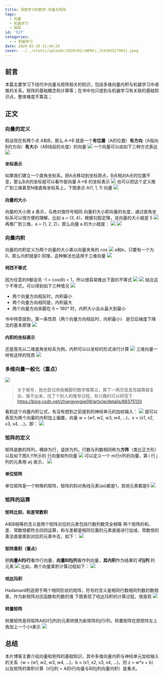 ```yaml
---
title: 深度学习的数学-向量与矩阵
tags:
  - 向量
  - 机器学习
  - 矩阵
id: '527'
categories:
  - - 机器学习
date: 2020-02-26 21:44:24
cover: ../../static/uploads/2020/02/zWPNti_1543055279031.jpeg
---
```




## 前言

本篇主要学习下线代中向量与矩阵相关的知识，包括多维向量内积与机器学习中递推的关系，矩阵的基础概念和计算等；在书中也只提到与机器学习有关联的基础知识点，整体难度不算高；

## 正文

### 向量的定义

假设现在有两个点 A和B，那么 A->B 就是一个**有位置**（A的位置）**有方向**（A指向B的方向）**有大小**（AB线段的长度）的向量 [![](../static/uploads/2020/02/71fcf9abe4cf84ccdf69198ee36452be.png)](../static/uploads/2020/02/71fcf9abe4cf84ccdf69198ee36452be.png) 一个向量可以由如下三种方式表达 [![](../static/uploads/2020/02/5eae25838ca2d51298397b331f3dcd95.png)](../static/uploads/2020/02/5eae25838ca2d51298397b331f3dcd95.png)

#### 坐标表示

如果我们建立一个直角坐标系，把A点移动到坐标原点，B点相对A点的位置不变，那么B点的坐标就可以看作是向量 A->B 的坐标表示 [![](../static/uploads/2020/02/9dc05c87e6d85424c9dafb5923d78d82.png)](../static/uploads/2020/02/9dc05c87e6d85424c9dafb5923d78d82.png) 也可以把这个定义推广到三维甚至N维直角坐标系上，下图表示 A(1, 1, 1) 向量 [![](../static/uploads/2020/02/985fc8e016335ab5e75cc5ab7310ec7c.png)](../static/uploads/2020/02/985fc8e016335ab5e75cc5ab7310ec7c.png)

#### 向量的大小

向量的大小用 a 表示，与绝对值符号相同 向量的大小即向量的长度，通过直角坐标系可以很方便的理解，比如 a = (3, 4)，根据勾股定理，该向量的大小就是 5 [![](../static/uploads/2020/02/eebd483f2154a38c1a629abb68e290f4.png)](../static/uploads/2020/02/eebd483f2154a38c1a629abb68e290f4.png) 再推广到三维，a = (1, 2, 2)，那么向量 a 的大小就是： [![](../static/uploads/2020/02/8e41f1fd1b9b902f1acb977167f7b704.png)](../static/uploads/2020/02/8e41f1fd1b9b902f1acb977167f7b704.png) [![](../static/uploads/2020/02/b80cf4d035409a3f04f44ea88e121fc2.png)](../static/uploads/2020/02/b80cf4d035409a3f04f44ea88e121fc2.png)

### 向量内积

向量的内积定义为两个向量的大小乘以向量夹角的 cos [![](../static/uploads/2020/02/3adbe84110de2eb8aec197b121aaaeed.png)](../static/uploads/2020/02/3adbe84110de2eb8aec197b121aaaeed.png) a和b，只要有一个为0，那么内积就是0 同理，这种解法也适用于三维向量 [![](../static/uploads/2020/02/633f2e284855ccfe75ec2c866da93599.png)](../static/uploads/2020/02/633f2e284855ccfe75ec2c866da93599.png)

#### 柯西不等式

因为任意的θ都会另 -1 < cos(θ) < 1，所以很容易推出下面的不等式 [![](../static/uploads/2020/02/fa8a9531d9237ac930c4ed8fa52d5948.png)](../static/uploads/2020/02/fa8a9531d9237ac930c4ed8fa52d5948.png) [![](../static/uploads/2020/02/c49c95822909e699acfca2adce0cdbb9.png)](../static/uploads/2020/02/c49c95822909e699acfca2adce0cdbb9.png) 结合这个不等式，可以得到如下三种情况 [![](../static/uploads/2020/02/5edb3c5e8e9b1bcb6dad9e807a8e299d.png)](../static/uploads/2020/02/5edb3c5e8e9b1bcb6dad9e807a8e299d.png)

*   两个向量方向相反时，内积最小
*   两个向量方向相同是，内积最大
*   两个向量方向夹脚在 0 ~ 180° 时，内积大小会从最大到最小

书中特意提到，第一条性质（两个向量方向相反时，内积最小） 是日后梯度下降法的基本原理 [![](../static/uploads/2020/02/dfd75925865f3209460b5497e6dc9045.png)](../static/uploads/2020/02/dfd75925865f3209460b5497e6dc9045.png)

#### 内积的坐标表示

还是首先以二维直角坐标系为例，内积可以以坐标的形式进行计算 [![](../static/uploads/2020/02/e3bc35d08d0db9e3bead1c576531fd20.png)](../static/uploads/2020/02/e3bc35d08d0db9e3bead1c576531fd20.png) 三维向量一样有这样的性质 [![](../static/uploads/2020/02/d888ad0529ce9a4fbb313a34e108e287.png)](../static/uploads/2020/02/d888ad0529ce9a4fbb313a34e108e287.png)

### 多维向量一般化（重点）

[![](../static/uploads/2020/02/e0000b6558885945cf7c390d9c5ea14c.png)](../static/uploads/2020/02/e0000b6558885945cf7c390d9c5ea14c.png)

> 关于推导，我也尝试用我撇脚的数学推算过，算了一两页纸发现越算越复杂，推不出来，找了个别人的推导过程，有兴趣的可以研究下 https://blog.csdn.net/zhangyingjie09/article/details/88375120

看到这个向量内积公式，有没有想到之前提到的神经单元的加权输入： [![](../static/uploads/2020/02/a91264ac5dc6e42f7cc5abba14738c89.png)](../static/uploads/2020/02/a91264ac5dc6e42f7cc5abba14738c89.png) 就可以表现为两个向量的内积加上偏置，向量 w = (w1, w2, w3, w4, ...)，x = (x1, x2, x3, x4, ...)，即： [![](../static/uploads/2020/02/16524812f6b8be480b6dab3de161fd7f.png)](../static/uploads/2020/02/16524812f6b8be480b6dab3de161fd7f.png)

### 矩阵的定义

矩阵是数的阵列，横排为行，竖排为列，行数与列数相同称为**方阵**（类比正方形） 以及如下图X,Y所示的 行向量和列向量 [![](../static/uploads/2020/02/5a157249ae30df526ab61bc1bae971e5.png)](../static/uploads/2020/02/5a157249ae30df526ab61bc1bae971e5.png) 可以定义一个 m行n列的向量，第 i 行 j 列的元素用 aij 表示， [![](../static/uploads/2020/02/c5a4aadb6e5914eca1b00ebfaceba22b.png)](../static/uploads/2020/02/c5a4aadb6e5914eca1b00ebfaceba22b.png)

#### 单位矩阵

单位矩阵是一个特殊的矩阵，矩阵的斜对角线元素(aii)都是1，其他元素都是0 [![](../static/uploads/2020/02/168d1ecbdf5f3d22d37ba15981087de5.png)](../static/uploads/2020/02/168d1ecbdf5f3d22d37ba15981087de5.png)

### 矩阵的运算

#### 矩阵比较、和差常数积

A和B相等的含义是两个矩阵对应的元素包括行数列数完全相等 两个矩阵的和、差、常数倍都符合四则运算，和与差都是相同位置的元素直接进行加减，常数倍的乘法直接乘到对应的元素中去，如下： [![](../static/uploads/2020/02/33844b120320569680c367382817b80d.png)](../static/uploads/2020/02/33844b120320569680c367382817b80d.png)

#### 矩阵乘积（重点）

把**向量A的i行**看作行向量，**向量B的j列**看作列向量，**其内积**作为结果的 **i行j列** 的元素 [![](../static/uploads/2020/02/a447cc6278ae257e1687b27e11f17daf.png)](../static/uploads/2020/02/a447cc6278ae257e1687b27e11f17daf.png) 比如，两个向量乘积计算过程如下： [![](../static/uploads/2020/02/a222c96bf0b5f0a2aea4fd8473ac1b1e.png)](../static/uploads/2020/02/a222c96bf0b5f0a2aea4fd8473ac1b1e.png)

#### 哈达玛积

Hadamard积适用于两个相同形状的矩阵，符号的含义是相同行数相同列数的数相乘，作为新矩阵对应函数和列数的值 下图表现了哈达玛积的计算过程，很直观 [![](../static/uploads/2020/02/6a7e83e16e31ab8bf95a9a372bb56ccc.png)](../static/uploads/2020/02/6a7e83e16e31ab8bf95a9a372bb56ccc.png)

#### 转置矩阵

转置矩阵是将矩阵A的i行j列的元素转换为新矩阵的j行i列，转置矩阵在原矩阵左上角加上一个小t表示 [![](../static/uploads/2020/02/2dbc8abbdac3f682df11ca709a798b78.png)](../static/uploads/2020/02/2dbc8abbdac3f682df11ca709a798b78.png)

## 总结

本片博客主要介绍向量和矩阵的基础知识，其中多维向量内积与神经单元加权输入的关系（w = (w1, w2, w3, w4, ...)，b = (x1, x2, x3, x4, ...)，则 z = w\*x + b）以及矩阵的乘积计算（i行j列 = A的i行向量与B的j列向量内积）是重点。